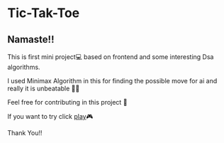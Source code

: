 # Tic-Tak-Toe

## Namaste!!

This is first mini project💻 based on frontend and some interesting Dsa algorithms.

I used Minimax Algorithm in this for finding the possible move for ai and really it is unbeatable 👾👾

Feel free for contributing in this project 🙂 

If you want to try click [play](https://mrudul1234.github.io/Tic-Tak-Toe/)🎮

Thank You!!